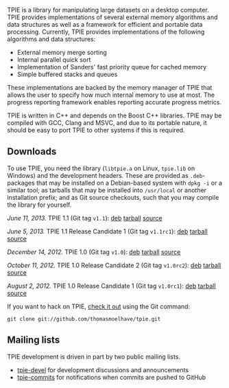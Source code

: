 TPIE is a library for manipulating large datasets on a desktop computer.
TPIE provides implementations of several external memory algorithms and data
structures as well as a framework for efficient and portable data processing.
Currently, TPIE provides implementations of the following algorithms and data
structures:

* External memory merge sorting
* Internal parallel quick sort
* Implementation of Sanders' fast priority queue for cached memory
* Simple buffered stacks and queues

These implementations are backed by the memory manager of TPIE that allows
the user to specify how much internal memory to use at most. The progress
reporting framework enables reporting accurate progress metrics.

TPIE is written in C++ and depends on the Boost C++ libraries. TPIE may be
compiled with GCC, Clang and MSVC, and due to its portable nature, it should be
easy to port TPIE to other systems if this is required.

Downloads
---------

To use TPIE, you need the library (`libtpie.a` on Linux,
`tpie.lib` on Windows) and the development headers.
These are provided as `.deb`-packages that may be installed on a
Debian-based system with `dpkg -i` or a similar tool;
as tarballs that may be installed into `/usr/local` or another installation prefix;
and as Git source checkouts, such that you may compile the library for yourself.

*June 11, 2013.*
TPIE 1.1 (Git tag `v1.1`):
[deb](downloads/tpie-1.1.0-Linux.deb)
[tarball](downloads/tpie-1.1.0-Linux.tar.gz)
[source](https://github.com/thomasmoelhave/tpie/tree/v1.1)

*June 5, 2013.*
TPIE 1.1 Release Candidate 1 (Git tag `v1.1rc1`):
[deb](downloads/tpie-1.1.0rc1-Linux.deb)
[tarball](downloads/tpie-1.1.0rc1-Linux.tar.gz)
[source](https://github.com/thomasmoelhave/tpie/tree/v1.1rc1)

*December 14, 2012.*
TPIE 1.0 (Git tag `v1.0`):
[deb](downloads/tpie-1.0.0-Linux.deb)
[tarball](downloads/tpie-1.0.0-Linux.tar.gz)
[source](https://github.com/thomasmoelhave/tpie/tree/v1.0)

*October 11, 2012.*
TPIE 1.0 Release Candidate 2 (Git tag `v1.0rc2`):
[deb](downloads/tpie-1.0.0rc2-Linux.deb)
[tarball](downloads/tpie-1.0.0rc2-Linux.tar.gz)
[source](https://github.com/thomasmoelhave/tpie/tree/v1.0rc2)

*August 2, 2012.*
TPIE 1.0 Release Candidate 1 (Git tag `v1.0rc1`):
[deb](downloads/tpie-1.0.0rc1-Linux.deb)
[tarball](downloads/tpie-1.0.0rc1-Linux.tar.gz)
[source](https://github.com/thomasmoelhave/tpie/tree/v1.0rc1)

If you want to hack on TPIE,
[check it out](https://github.com/thomasmoelhave/tpie) using the Git
command:

```git clone git://github.com/thomasmoelhave/tpie.git```

Mailing lists
-------------

TPIE development is driven in part by two public mailing lists.

* [tpie-devel](https://maillist.au.dk/mailman/listinfo/tpie-devel.madalgo)
  for development discussions and announcements
* [tpie-commits](https://maillist.au.dk/mailman/listinfo/tpie-commits.madalgo)
  for notifications when commits are pushed to GitHub
